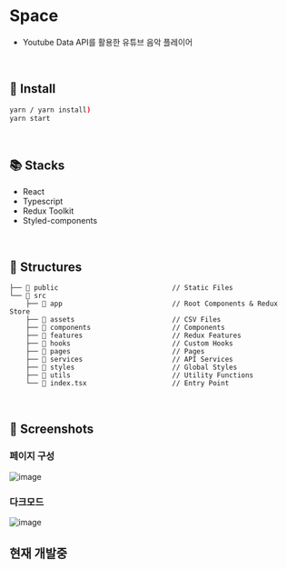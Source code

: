 # Space

- Youtube Data API를 활용한 유튜브 음악 플레이어

<br />

## 🔧 Install

```sh
yarn / yarn install)
yarn start
```

<br />

## 📚 Stacks

- React
- Typescript
- Redux Toolkit
- Styled-components

<br />

## 📂 Structures

```
├── 📂 public                            // Static Files
└── 📂 src
    ├── 📂 app                           // Root Components & Redux Store
    ├── 📂 assets                        // CSV Files
    ├── 📂 components                    // Components
    ├── 📂 features                      // Redux Features
    ├── 📂 hooks                         // Custom Hooks
    ├── 📂 pages                         // Pages
    ├── 📂 services                      // API Services   
    ├── 📂 styles                        // Global Styles
    ├── 📂 utils                         // Utility Functions
    └── 📑 index.tsx                     // Entry Point
```

<br />

## 📸 Screenshots

### 페이지 구성

![image](https://user-images.githubusercontent.com/43740455/168425339-4b79d9af-4e08-48f4-83c6-cf1bd9ea035d.png)

### 다크모드

![image](https://user-images.githubusercontent.com/43740455/168425345-dc2ec9ee-96bc-4f54-b2bb-cc9ac4912ed0.png)

## 현재 개발중

